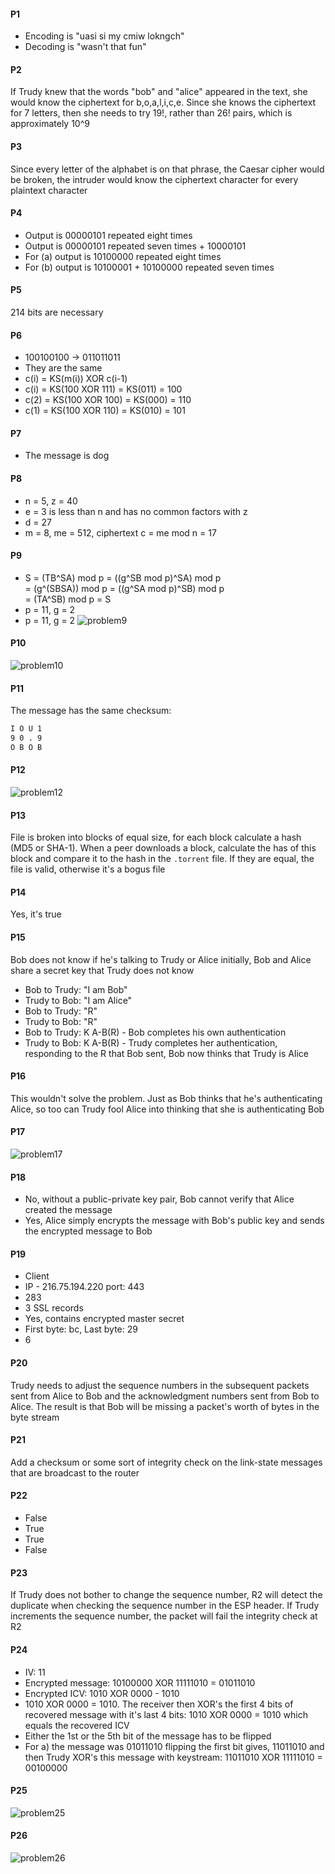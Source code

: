 #### P1
- Encoding is "uasi si my cmiw lokngch"
- Decoding is "wasn't that fun"

#### P2
If Trudy knew that the words "bob" and "alice" appeared in the text, she would know the ciphertext for b,o,a,l,i,c,e. Since she knows the ciphertext for 7 letters, then she needs to try 19!, rather than 26! pairs, which is approximately 10^9

#### P3
Since every letter of the alphabet is on that phrase, the Caesar cipher would be broken, the intruder would know the ciphertext character for every plaintext character

#### P4
- Output is 00000101 repeated eight times
- Output is 00000101 repeated seven times + 10000101
- For (a) output is 10100000 repeated eight times
- For (b) output is 10100001 + 10100000 repeated seven times

#### P5
214 bits are necessary

#### P6
- 100100100 -> 011011011
- They are the same
- c(i) = KS(m(i)) XOR c(i-1)
- c(i) = KS(100 XOR 111) = KS(011) = 100
- c(2) = KS(100 XOR 100) = KS(000) = 110
- c(1) = KS(100 XOR 110) = KS(010) = 101

#### P7
- The message is dog

#### P8
- n = 5, z = 40
- e = 3 is less than n and has no common factors with z
- d = 27
- m = 8, me = 512, ciphertext c = me mod n = 17

#### P9
- S = (TB^SA) mod p = ((g^SB mod p)^SA) mod p  
    = (g^(SBSA)) mod p = ((g^SA mod p)^SB) mod p  
    = (TA^SB) mod p = S
- p = 11, g = 2
- p = 11, g = 2
![problem9](https://github.com/jonathantorres/bookshelf/blob/master/cn/ch8/img/p9.jpg)

#### P10
![problem10](https://github.com/jonathantorres/bookshelf/blob/master/cn/ch8/img/p10.jpg)

#### P11
The message has the same checksum:
```bash
I O U 1
9 0 . 9
O B O B
```

#### P12
![problem12](https://github.com/jonathantorres/bookshelf/blob/master/cn/ch8/img/p12.jpg)

#### P13
File is broken into blocks of equal size, for each block calculate a hash (MD5 or SHA-1). When a peer downloads a block, calculate the has of this block and compare it to the hash in the `.torrent` file. If they are equal, the file is valid, otherwise it's a bogus file

#### P14
Yes, it's true

#### P15
Bob does not know if he's talking to Trudy or Alice initially, Bob and Alice share a secret key that Trudy does not know
- Bob to Trudy: "I am Bob"
- Trudy to Bob: "I am Alice"
- Bob to Trudy: "R"
- Trudy to Bob: "R"
- Bob to Trudy: K A-B(R) - Bob completes his own authentication
- Trudy to Bob: K A-B(R) - Trudy completes her authentication, responding to the R that Bob sent, Bob now thinks that Trudy is Alice

#### P16
This wouldn't solve the problem. Just as Bob thinks that he's authenticating Alice, so too can Trudy fool Alice into thinking that she is authenticating Bob

#### P17
![problem17](https://github.com/jonathantorres/bookshelf/blob/master/cn/ch8/img/p17.jpg)

#### P18
- No, without a public-private key pair, Bob cannot verify that Alice created the message
- Yes, Alice simply encrypts the message with Bob's public key and sends the encrypted message to Bob

#### P19
- Client
- IP - 216.75.194.220 port: 443
- 283
- 3 SSL records
- Yes, contains encrypted master secret
- First byte: bc, Last byte: 29
- 6

#### P20
Trudy needs to adjust the sequence numbers in the subsequent packets sent from Alice to Bob and the acknowledgment numbers sent from Bob to Alice. The result is that Bob will be missing a packet's worth of bytes in the byte stream

#### P21
Add a checksum or some sort of integrity check on the link-state messages that are broadcast to the router

#### P22
- False
- True
- True
- False

#### P23
If Trudy does not bother to change the sequence number, R2 will detect the duplicate when checking the sequence number in the ESP header. If Trudy increments the sequence number, the packet will fail the integrity check at R2

#### P24
- IV: 11
- Encrypted message: 10100000 XOR 11111010 = 01011010
- Encrypted ICV: 1010 XOR 0000 - 1010
- 1010 XOR 0000 = 1010. The receiver then XOR's the first 4 bits of recovered message with it's last 4 bits: 1010 XOR 0000 = 1010 which equals the recovered ICV
- Either the 1st or the 5th bit of the message has to be flipped
- For a) the message was 01011010 flipping the first bit gives, 11011010 and then Trudy XOR's this message with keystream: 11011010 XOR 11111010 = 00100000

#### P25
![problem25](https://github.com/jonathantorres/bookshelf/blob/master/cn/ch8/img/p25.jpg)

#### P26
![problem26](https://github.com/jonathantorres/bookshelf/blob/master/cn/ch8/img/p26.jpg)
